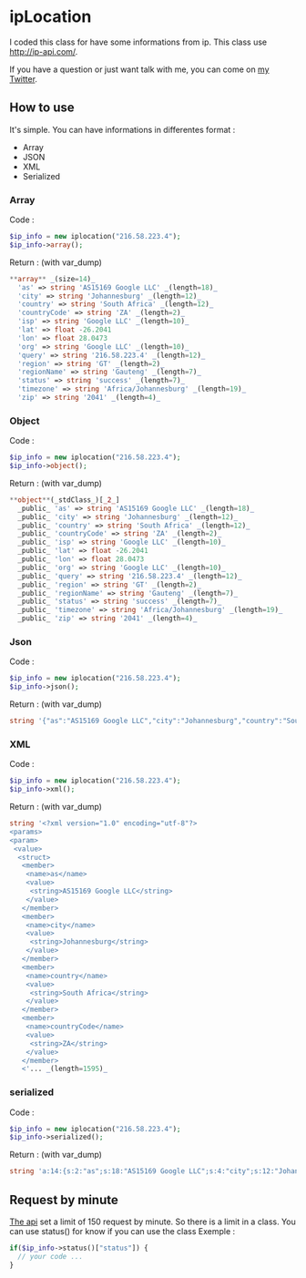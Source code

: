 

# ipLocation
I coded this class for have some informations from ip.
This class use http://ip-api.com/.

If you have a question or just want talk with me, you can come on [my Twitter](https://twitter.com/DevIl00110000).

## How to use
It's simple. You can have informations in differentes format :
 - Array
 - JSON
 - XML
 - Serialized 

### Array
Code :
``` php
$ip_info = new iplocation("216.58.223.4");
$ip_info->array();
```
Return : (with var_dump)
``` php
**array** _(size=14)_
  'as' => string 'AS15169 Google LLC' _(length=18)_
  'city' => string 'Johannesburg' _(length=12)_
  'country' => string 'South Africa' _(length=12)_
  'countryCode' => string 'ZA' _(length=2)_
  'isp' => string 'Google LLC' _(length=10)_
  'lat' => float -26.2041
  'lon' => float 28.0473
  'org' => string 'Google LLC' _(length=10)_
  'query' => string '216.58.223.4' _(length=12)_
  'region' => string 'GT' _(length=2)_
  'regionName' => string 'Gauteng' _(length=7)_
  'status' => string 'success' _(length=7)_
  'timezone' => string 'Africa/Johannesburg' _(length=19)_
  'zip' => string '2041' _(length=4)_
```
### Object
Code :
``` php
$ip_info = new iplocation("216.58.223.4");
$ip_info->object();
```
Return : (with var_dump)
``` php
**object**(_stdClass_)[_2_]
  _public_ 'as' => string 'AS15169 Google LLC' _(length=18)_
  _public_ 'city' => string 'Johannesburg' _(length=12)_
  _public_ 'country' => string 'South Africa' _(length=12)_
  _public_ 'countryCode' => string 'ZA' _(length=2)_
  _public_ 'isp' => string 'Google LLC' _(length=10)_
  _public_ 'lat' => float -26.2041
  _public_ 'lon' => float 28.0473
  _public_ 'org' => string 'Google LLC' _(length=10)_
  _public_ 'query' => string '216.58.223.4' _(length=12)_
  _public_ 'region' => string 'GT' _(length=2)_
  _public_ 'regionName' => string 'Gauteng' _(length=7)_
  _public_ 'status' => string 'success' _(length=7)_
  _public_ 'timezone' => string 'Africa/Johannesburg' _(length=19)_
  _public_ 'zip' => string '2041' _(length=4)_
```

### Json
Code :
``` php
$ip_info = new iplocation("216.58.223.4");
$ip_info->json();
```
Return : (with var_dump)
``` php
string '{"as":"AS15169 Google LLC","city":"Johannesburg","country":"South Africa","countryCode":"ZA","isp":"Google LLC","lat":-26.2041,"lon":28.0473,"org":"Google LLC","query":"216.58.223.4","region":"GT","regionName":"Gauteng","status":"success","timezone":"Africa\/Johannesburg","zip":"2041"}' _(length=286)_
```

### XML
Code :
``` php
$ip_info = new iplocation("216.58.223.4");
$ip_info->xml();
```
Return : (with var_dump)
``` php
string '<?xml version="1.0" encoding="utf-8"?>
<params>
<param>
 <value>
  <struct>
   <member>
    <name>as</name>
    <value>
     <string>AS15169 Google LLC</string>
    </value>
   </member>
   <member>
    <name>city</name>
    <value>
     <string>Johannesburg</string>
    </value>
   </member>
   <member>
    <name>country</name>
    <value>
     <string>South Africa</string>
    </value>
   </member>
   <member>
    <name>countryCode</name>
    <value>
     <string>ZA</string>
    </value>
   </member>
   <'... _(length=1595)_
```

### serialized
Code :
``` php
$ip_info = new iplocation("216.58.223.4");
$ip_info->serialized();
```
Return : (with var_dump)
``` php
string 'a:14:{s:2:"as";s:18:"AS15169 Google LLC";s:4:"city";s:12:"Johannesburg";s:7:"country";s:12:"South Africa";s:11:"countryCode";s:2:"ZA";s:3:"isp";s:10:"Google LLC";s:3:"lat";d:-26.2041;s:3:"lon";d:28.0473;s:3:"org";s:10:"Google LLC";s:5:"query";s:12:"216.58.223.4";s:6:"region";s:2:"GT";s:10:"regionName";s:7:"Gauteng";s:6:"status";s:7:"success";s:8:"timezone";s:19:"Africa/Johannesburg";s:3:"zip";s:4:"2041";}' _(length=408)_
```

## Request by minute
[The api](http://ip-api.com/) set a limit of 150 request by minute. So there is a limit in a class. You can use status() for know if you can use the class
Exemple :
``` php
if($ip_info->status()["status"]) {
  // your code ...
}